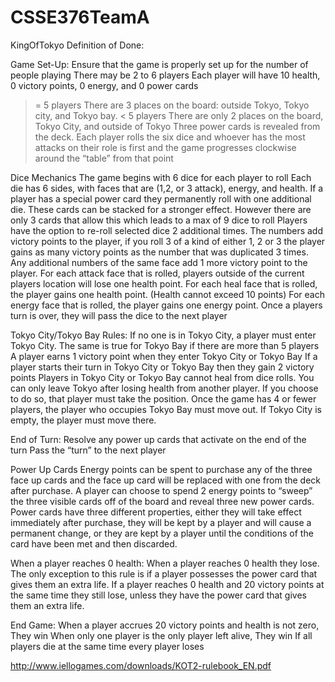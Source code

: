 # CSSE376TeamA
KingOfTokyo Definition of Done:

Game Set-Up:
Ensure that the game is properly set up for the number of people playing
There may be 2 to 6 players
Each player will have 10 health, 0 victory points, 0 energy, and 0 power cards
>= 5 players
There are 3 places on the board: outside Tokyo, Tokyo city, and Tokyo bay.
< 5 players
There are only 2 places on the board, Tokyo City, and outside of Tokyo
Three power cards is revealed from the deck.
Each player rolls the six dice and whoever has the most attacks on their role is first and the game progresses clockwise around the “table” from that point

Dice Mechanics
The game begins with 6 dice for each player to roll
Each die has 6 sides, with faces that are (1,2, or 3 attack), energy, and health.
If a player has a special power card they permanently roll with one additional die. These cards can be stacked for a stronger effect. However there are only 3 cards that allow this which leads to a max of 9 dice to roll
Players have the option to re-roll selected dice 2 additional times.
The numbers add victory points to the player, if you roll 3 of a kind of either 1, 2 or 3 the player gains as many victory points as the number that was duplicated 3 times. Any additional numbers of the same face add 1 more victory point to the player.
For each attack face that is rolled, players outside of the current players location will lose one health point.
For each heal face that is rolled, the player gains one health point. (Health cannot exceed 10 points)
For each energy face that is rolled, the player gains one energy point.
Once a players turn is over, they will pass the dice to the next player

Tokyo City/Tokyo Bay Rules:
If no one is in Tokyo City, a player must enter Tokyo City. The same is true for Tokyo Bay if there are more than 5 players
A player earns 1 victory point when they enter Tokyo City or Tokyo Bay
If a player starts their turn in Tokyo City or Tokyo Bay then they gain 2 victory points
Players in Tokyo City or Tokyo Bay cannot heal from dice rolls.
You can only leave Tokyo after losing health from another player. If you choose to do so, that player must take the position.
Once the game has 4 or fewer players, the player who occupies Tokyo Bay must move out. If Tokyo City is empty, the player must move there.

End of Turn:
Resolve any power up cards that activate on the end of the turn
Pass the “turn” to the next player

Power Up Cards
Energy points can be spent to purchase any of the three face up cards and the face up card will be replaced with one from the deck after purchase.
A player can choose to spend 2 energy points to “sweep” the three visible cards off of the board and reveal three new power cards. 
Power cards have three different properties, either they will take effect immediately after purchase, they will be kept by a player and will cause a permanent change, or they are kept by a player until the conditions of the card have been met and then discarded.

When a player reaches 0 health:
When a player reaches 0 health they lose. The only exception to this rule is if a player possesses the power card that gives them an extra life.
If a player reaches 0 health and 20 victory points at the same time they still lose, unless they have the power card that gives them an extra life.

End Game:
When a player accrues 20 victory points and health is not zero, They win
When only one player is the only player left alive, They win
If all players die at the same time every player loses


http://www.iellogames.com/downloads/KOT2-rulebook_EN.pdf
